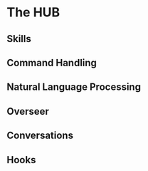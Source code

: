 # The HUB

## Skills

## Command Handling

## Natural Language Processing

## Overseer

## Conversations

## Hooks
